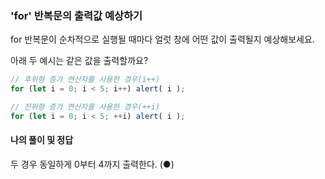 ### 'for' 반복문의 출력값 예상하기
for 반복문이 순차적으로 실행될 때마다 얼럿 창에 어떤 값이 출력될지 예상해보세요.

아래 두 예시는 같은 값을 출력할까요?



```javaScript
// 후위형 증가 연산자를 사용한 경우(i++)
for (let i = 0; i < 5; i++) alert( i );

// 전위형 증가 연산자를 사용한 경우(++i)
for (let i = 0; i < 5; ++i) alert( i );
```

#### 나의 풀이 및 정답

두 경우 동일하게 0부터 4까지 출력한다. (●) <br/>
